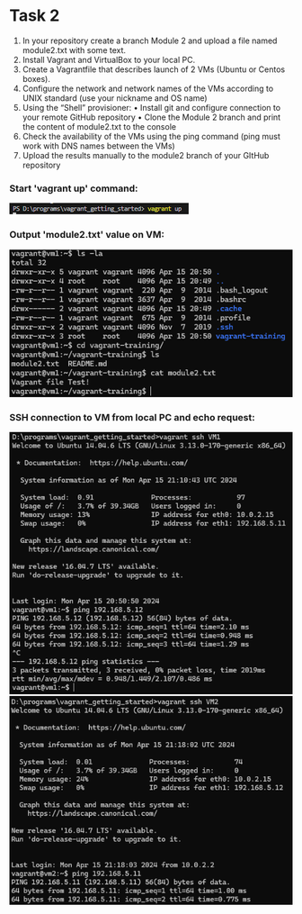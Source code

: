 # Task 2
1. In your repository create a branch Module 2 and upload a file named module2.txt with some text. 
2. Install Vagrant and VirtualBox to your local PC. 
3. Create a Vagrantfile that describes launch of 2 VMs (Ubuntu or Centos boxes). 
4. Configure the network and network names of the VMs according to UNIX standard (use your nickname and OS name) 
5. Using the “Shell” provisioner: 
•	Install git and configure connection to your remote GitHub repository 
•	Clone the Module 2 branch and print the content of module2.txt to the console 
6. Check the availability of the VMs using the ping command (ping must work with DNS names between the VMs) 
7. Upload the results manually to the module2 branch of your GItHub repository 


### Start 'vagrant up' command:
![img.png](img.png)

### Output 'module2.txt' value on VM:
![img_2.png](img_2.png)

### SSH connection to VM from local PC and echo request:
![img_1.png](img_1.png)
![img_3.png](img_3.png)
